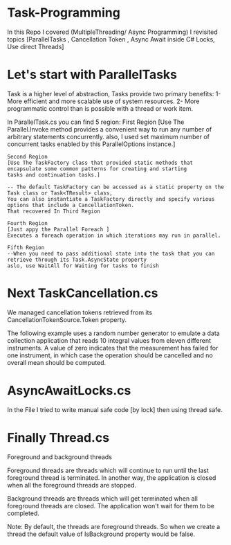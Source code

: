 # Task-Programming

In this Repo I covered (MultipleThreading/ Async Programming) 
I revisited topics [ParallelTasks , Cancellation Token , Async Await inside C# Locks, Use direct Threads]

# Let's start with ParallelTasks
Task is a higher level of abstraction, Tasks provide two primary benefits:
	1- More efficient and more scalable use of system resources.
	2- More programmatic control than is possible with a thread or work item.

In ParallelTask.cs you can find 5 region:
	First Region
	[Use The Parallel.Invoke method provides a convenient way to run any number of arbitrary statements concurrently.
	also, I used set maximum number of concurrent tasks enabled by this ParallelOptions instance.]

	Second Region
	[Use The TaskFactory class that provided static methods that encapsulate some common patterns for creating and starting 
	tasks and continuation tasks.]

	-- The default TaskFactory can be accessed as a static property on the Task class or Task<TResult> class,
	You can also instantiate a TaskFactory directly and specify various options that include a CancellationToken.
	That recovered In Third Region

	Fourth Region 
	[Just appy the Parallel Foreach ]
	Executes a foreach operation in which iterations may run in parallel.
		
	Fifth Region 
	--When you need to pass additional state into the task that you can retrieve through its Task.AsyncState property
	aslo, use WaitAll for Waiting for tasks to finish

# Next TaskCancellation.cs

We managed cancellation tokens retrieved from its CancellationTokenSource.Token property.

The following example uses a random number generator to emulate a data collection application that reads 10 integral values from eleven different instruments.
A value of zero indicates that the measurement has failed for one instrument, 
in which case the operation should be cancelled and no overall mean should be computed.


# AsyncAwaitLocks.cs

In the File I tried to write manual safe code [by lock] then using thread safe.

# Finally Thread.cs

Foreground and background threads

Foreground threads are threads which will continue to run until the last foreground thread is terminated. 
In another way, the application is closed when all the foreground threads are stopped.

Background threads are threads which will get terminated when all foreground threads are closed.
The application won't wait for them to be completed.

Note: 
By default, the threads are foreground threads. So when we create a thread the default value of IsBackground property would be false.

